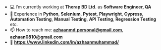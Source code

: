 - 💻 I’m currently working at **Therap BD Ltd.** as **Software Engineer, QA**
- 📝 Experience in **Python**, **Selenium**, **Pytest**, **Playwright**, **Cypress**, **Automation Testing**, **Manual Testing**, **API Testing**, **Regression Testing** etc.
- 📫 How to reach me: **azhaanmd.personal@gmail.com**, **azhaan0810@gmail.com**
- 🔗 **https://www.linkedin.com/in/azhaanmuhammad/**
